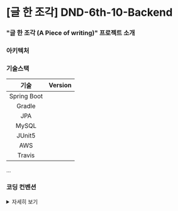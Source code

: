 # [글 한 조각] DND-6th-10-Backend 


### "글 한 조각 (A Piece of writing)" 프로젝트 소개


### 아키텍처

### 기술스택
|기술|Version|
|:---:|:---:|
|Spring Boot||
|Gradle||
|JPA||
|MySQL||
|JUnit5||
|AWS||
|Travis||
...

### 코딩 컨벤션
<details>
<summary>자세히 보기</summary>
<div markdown="1">
Google Java style guide를 기반으로 JAVA 코딩 컨벤션을 설정한다.


### intellij에 google-style-guide 적용
1. https://github.com/google/styleguide/blob/gh-pages/intellij-java-google-style.xml 다운
2. intellij -> File -> Settings -> Editor -> Code style -> Java -> Scheme -> 톱니바퀴 버튼 -> Import Scheme -> Intellij IDEA... 선택
3. 다운 받은 xml 파일 선택 및 적용
4. 해당 설정 화면에서 Tab size, Indent는 4로 변경, Continuation indent는 8로 변경 및 적용
5. Intellij 재시작
6. 항상 코딩 작업을 마친 후에는 (Control + Alt + L) 로 코딩 스타일 적용

### Structure, Clean Code
- 메소드는 최소한의 역할만 수행한다
- 클래스는 필요한 책임만 할당한다
- 불필요한 주석을 지양한다
- Service는 Interface로 작성하고 DIP를 적용하여 약한 결합력을 유지한다.
- 데이터를 받고 보내는 객체는 무조건 엔티티가 아닌 Dto 혹은 일반 변수여야 한다
- 엔티티와 Dto를 매핑할 때에는 Mapstruct의 Mapper를 이용한다
- Controller에서는 최대한 어떤 Service를 호출할지 결정하는 역할과 Exception 처리만을 담당한다
- Rest API는 커스텀하게 정의한 ResponseDto를 사용한다
- 예외는 반드시 처리한다 (처리하지 않을 경우 주석으로 이유를 설명한다)

### Testing
- Controller와 Mapper는 반드시 개발 전에 테스트 코드를 작성해야 하며, Service 또한 테스트 코드를 작성하는 것을 권장한다.
- F.I.R.S.T. 규칙을 따르는 테스트코드를 작성한다.

### 네이밍 컨벤션
> 의도를 분명히 알 수 있도록 간결하고 명확하게 작성한다. 약어는 사용하지 않는다. 이중적인 의미의 단어는 지양한다.
- 메소드 : LowerCamelCase 사용, 동사가 앞에 와서 메소드의 동작을 암시한다.
- 변수 : LowerCamelCase 사용
- 파라미터 : LowerCamelCase 사용
- 클래스 : UpperCamelCase 사용
- 패키지 : 영어 소문자
- 컬렉션 : 컬렉션을 명시한다 (userList)
- Enum, 상수 : CONSTANT_CASE 사용 (영어 대문자) 

#### reference
https://myeonguni.tistory.com/1596
https://github.com/dnd-side-project/dnd-5th-5-backend
https://jobc.tistory.com/212
Clean Code
</div>
</details>
